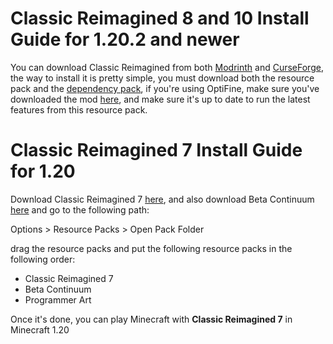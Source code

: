 # Classic Reimagined 8 and 10 Install Guide for 1.20.2 and newer
You can download Classic Reimagined from both [Modrinth](https://modrinth.com/resourcepack/classic-reimagined-10s) and [CurseForge](https://www.curseforge.com/minecraft/texture-packs/classic-reimagined), the way to install it is pretty simple, you must download both the resource pack and the [dependency pack](https://modrinth.com/project/ULU4JTr0), if you're using OptiFine, make sure you've downloaded the mod [here](https://optifine.net), and make sure it's up to date to run the latest features from this resource pack.

# Classic Reimagined 7 Install Guide for 1.20

Download Classic Reimagined 7 [here](https://github.com/MrGlitchDogePE/v7.12.3_MrGlitchDogePE._Better_Default_7), and also download Beta Continuum [here](https://www.planetminecraft.com/texture-pack/beta-continuum) and go to the following path:

Options > Resource Packs > Open Pack Folder

drag the resource packs and put the following resource packs in the following order:

- Classic Reimagined 7
- Beta Continuum
- Programmer Art

Once it's done, you can play Minecraft with **Classic Reimagined 7** in Minecraft 1.20